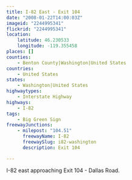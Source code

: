 ```yaml
---
title: I-82 East - Exit 104
date: "2008-01-22T14:00:03Z"
imageid: "2244995341"
flickrid: "2244995341"
location:
    latitude: 46.230533
    longitude: -119.355458
places: []
counties:
    - Benton County|Washington|United States
countries:
    - United States
states:
    - Washington|United States
highwaytypes:
    - Interstate Highway
highways:
    - I-82
tags:
    - Big Green Sign
freewayJunctions:
    - milepost: "104.51"
      freewayName: I-82
      freewaySlug: i82-washington
      description: Exit 104

---
```

I-82 east approaching Exit 104 - Dallas Road.